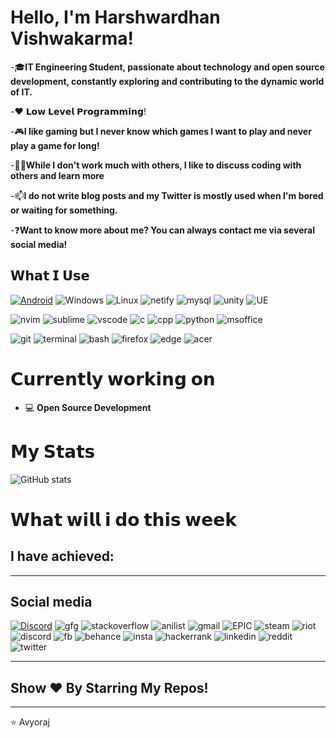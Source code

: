 # Hello, I'm Harshwardhan Vishwakarma!

-🎓**IT Engineering Student, passionate about technology and open source development, constantly exploring and contributing to the dynamic world of IT.**

-♥️ 𝗟𝗼𝘄 𝗟𝗲𝘃𝗲𝗹 𝗣𝗿𝗼𝗴𝗿𝗮𝗺𝗺𝗶𝗻𝗴!

-🎮**I like gaming but I never know which games I want to play and never play a game for long!**

-👯‍♀**While I don't work much with others, I like to discuss coding with others and learn more**

-📫**I do not write blog posts and my Twitter is mostly used when I'm bored or waiting for something.**

-❓**Want to know more about me? You can always contact me via several social media!**



## 𝗪𝗵𝗮𝘁 𝗜 𝗨𝘀𝗲

[![Android](https://img.shields.io/badge/Android-3DDC84?style=for-the-badge&logo=android&logoColor=white)](https://discord.com)
![Windows](https://img.shields.io/badge/Windows-0078D6?style=for-the-badge&logo=windows&logoColor=white)
![Linux](https://img.shields.io/badge/Linux-FCC624?style=for-the-badge&logo=linux&logoColor=black)
![netify]( https://img.shields.io/badge/Netlify-00C7B7?style=for-the-badge&logo=netlify&logoColor=white)
![mysql](https://img.shields.io/badge/MySQL-005C84?style=for-the-badge&logo=mysql&logoColor=white)
![unity](https://img.shields.io/badge/Unity-100000?style=for-the-badge&logo=unity&logoColor=white)
![UE](https://img.shields.io/badge/-Unreal%20Engine-313131?style=for-the-badge&logo=unreal-engine&logoColor=white)

![nvim](https://img.shields.io/badge/NeoVim-%2357A143.svg?&style=for-the-badge&logo=neovim&logoColor=white)
![sublime](https://img.shields.io/badge/sublime_text-%23575757.svg?&style=for-the-badge&logo=sublime-text&logoColor=important)
![vscode](https://img.shields.io/badge/VSCode-0078D4?style=for-the-badge&logo=visual%20studio%20code&logoColor=white)
![c](https://img.shields.io/badge/C-00599C?style=for-the-badge&logo=c&logoColor=white)
![cpp](https://img.shields.io/badge/C%2B%2B-00599C?style=for-the-badge&logo=c%2B%2B&logoColor=white)
![python]( 	https://img.shields.io/badge/Python-FFD43B?style=for-the-badge&logo=python&logoColor=blue)
![msoffice](https://img.shields.io/badge/Microsoft_Office-D83B01?style=for-the-badge&logo=microsoft-office&logoColor=white)


![git]( 	https://img.shields.io/badge/GIT-E44C30?style=for-the-badge&logo=git&logoColor=white)
![terminal]( 	https://img.shields.io/badge/windows%20terminal-4D4D4D?style=for-the-badge&logo=windows%20terminal&logoColor=white)
![bash](https://img.shields.io/badge/GNU%20Bash-4EAA25?style=for-the-badge&logo=GNU%20Bash&logoColor=white)
![firefox](https://img.shields.io/badge/Firefox_Browser-FF7139?style=for-the-badge&logo=Firefox-Browser&logoColor=white)
![edge](https://img.shields.io/badge/Microsoft_Edge-0078D7?style=for-the-badge&logo=Microsoft-edge&logoColor=white)
![acer](https://img.shields.io/badge/acer%20Aspire%205-83B81A?style=for-the-badge&logo=acer&logoColor=white)




# 𝗖𝘂𝗿𝗿𝗲𝗻𝘁𝗹𝘆 𝘄𝗼𝗿𝗸𝗶𝗻𝗴 𝗼𝗻

- 💻 **Open Source Development**




# 𝗠𝘆 𝗦𝘁𝗮𝘁𝘀
![GitHub stats](https://github-readme-stats.vercel.app/api?username=avyoraj&show_icons=true&theme=github_dark)


# 𝗪𝗵𝗮𝘁 𝘄𝗶𝗹𝗹 𝗶 𝗱𝗼 𝘁𝗵𝗶𝘀 𝘄𝗲𝗲𝗸
I have achieved:
-

---

## Social media
[![Discord](https://img.shields.io/badge/GitHub-100000?style=for-the-badge&logo=github&logoColor=white)](https://discord.gg/44yKPxm)
‎‎![gfg](https://img.shields.io/badge/GeeksforGeeks-298D46?style=for-the-badge&logo=geeksforgeeks&logoColor=white)
![stackoverflow](https://img.shields.io/badge/Stack_Overflow-FE7A16?style=for-the-badge&logo=stack-overflow&logoColor=white)
![anilist](https://img.shields.io/badge/AniList-02A9FF?style=for-the-badge&logo=AniList&logoColor=white)
![gmail](https://img.shields.io/badge/Gmail-D14836?style=for-the-badge&logo=gmail&logoColor=white)
![EPIC](https://img.shields.io/badge/Epic%20Games-313131?style=for-the-badge&logo=Epic%20Games&logoColor=white)
![steam](https://img.shields.io/badge/Steam-000000?style=for-the-badge&logo=steam&logoColor=white)
![riot](https://img.shields.io/badge/Valorant-fa4454?style=for-the-badge&logo=valorant&logoColor=white)
![discord](https://img.shields.io/badge/Discord-5865F2?style=for-the-badge&logo=discord&logoColor=white)
![fb](https://img.shields.io/badge/Facebook-1877F2?style=for-the-badge&logo=facebook&logoColor=white)
![behance](https://img.shields.io/badge/-Behance-blue?style=for-the-badge&logo=behance&logoColor=white)
![insta](https://img.shields.io/badge/Instagram-E4405F?style=for-the-badge&logo=instagram&logoColor=white)
![hackerrank](https://img.shields.io/badge/-Hackerrank-2EC866?style=for-the-badge&logo=HackerRank&logoColor=white)
![linkedin](https://img.shields.io/badge/LinkedIn-0077B5?style=for-the-badge&logo=linkedin&logoColor=white)
![reddit](https://img.shields.io/badge/Reddit-FF4500?style=for-the-badge&logo=reddit&logoColor=white)
![twitter](https://img.shields.io/badge/Twitter-1DA1F2?style=for-the-badge&logo=twitter&logoColor=white)



---

## Show ♥️ By Starring My Repos!
---
 ⭐️ Avyoraj
